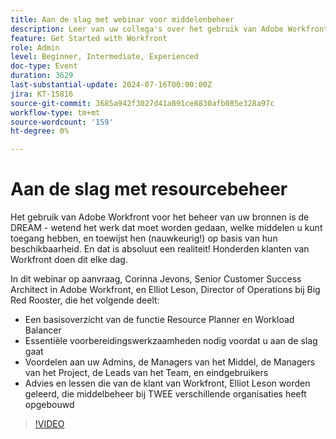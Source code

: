 ```yaml
---
title: Aan de slag met webinar voor middelenbeheer
description: Leer van uw collega's over het gebruik van Adobe Workfront voor bronbeheer. Ontdek tips van experts op het gebied van de functie Bronnen, Workload Balancer en succesvolle implementatie in ons webinar op aanvraag.
feature: Get Started with Workfront
role: Admin
level: Beginner, Intermediate, Experienced
doc-type: Event
duration: 3629
last-substantial-update: 2024-07-16T00:00:00Z
jira: KT-15816
source-git-commit: 3685a942f3027d41a891ce8830afb085e328a97c
workflow-type: tm+mt
source-wordcount: '159'
ht-degree: 0%

---
```



# Aan de slag met resourcebeheer

Het gebruik van Adobe Workfront voor het beheer van uw bronnen is de DREAM - wetend het werk dat moet worden gedaan, welke middelen u kunt toegang hebben, en toewijst hen (nauwkeurig!) op basis van hun beschikbaarheid. En dat is absoluut een realiteit! Honderden klanten van Workfront doen dit elke dag.

In dit webinar op aanvraag, Corinna Jevons, Senior Customer Success Architect in Adobe Workfront, en Elliot Leson, Director of Operations bij Big Red Rooster, die het volgende deelt:

* Een basisoverzicht van de functie Resource Planner en Workload Balancer
* Essentiële voorbereidingswerkzaamheden nodig voordat u aan de slag gaat
* Voordelen aan uw Admins, de Managers van het Middel, de Managers van het Project, de Leads van het Team, en eindgebruikers
* Advies en lessen die van de klant van Workfront, Elliot Leson worden geleerd, die middelbeheer bij TWEE verschillende organisaties heeft opgebouwd

>[!VIDEO](https://video.tv.adobe.com/v/3431010/?learn=on)
